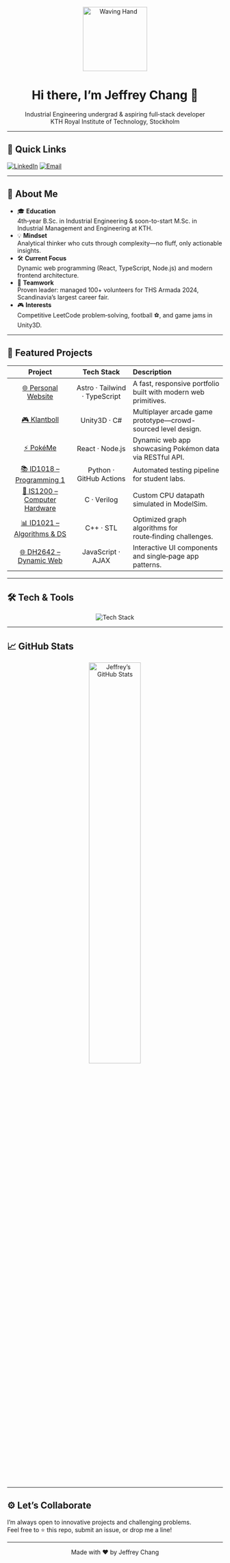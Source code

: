 <p align="center">
  <img src="https://media.giphy.com/media/3oKIPnAiaMCws8nOsE/giphy.gif" width="150" alt="Waving Hand">
</p>

<h1 align="center">Hi there, I’m Jeffrey Chang 👋</h1>
<p align="center">
  Industrial Engineering undergrad &amp; aspiring full‑stack developer<br>
  KTH Royal Institute of Technology, Stockholm
</p>

---

## 🚀 Quick Links

[![LinkedIn](https://img.shields.io/badge/LinkedIn-%230077B5.svg?style=for-the-badge&logo=linkedin&logoColor=white)](https://www.linkedin.com/in/jeffrey-chang-914a571b5/) 
[![Email](https://img.shields.io/badge/Email-%23007ACC.svg?style=for-the-badge&logo=gmail&logoColor=white)](mailto:zw.jchang@gmail.com)

---

## 🎯 About Me

- 🎓 **Education**  
  4th‑year B.Sc. in Industrial Engineering &amp; soon-to-start M.Sc. in Industrial Management and Engineering at KTH.  
- 💡 **Mindset**  
  Analytical thinker who cuts through complexity—no fluff, only actionable insights.  
- 🛠️ **Current Focus**  
  Dynamic web programming (React, TypeScript, Node.js) and modern frontend architecture.  
- 🤝 **Teamwork**  
  Proven leader: managed 100+ volunteers for THS Armada 2024, Scandinavia’s largest career fair.  
- 🎮 **Interests**  
  Competitive LeetCode problem‑solving, football ⚽, and game jams in Unity3D.  

---

## 💼 Featured Projects

| Project | Tech Stack | Description |
| :-----: | :--------: | :---------- |
| [🌐 Personal Website](https://github.com/zwjc/website) | Astro · Tailwind · TypeScript | A fast, responsive portfolio built with modern web primitives. |
| [🎮 Klantboll](https://github.com/filhed97/Klantboll) | Unity3D · C#       | Multiplayer arcade game prototype—crowd-sourced level design. |
| [⚡ PokéMe](https://github.com/YileiCheng/PokeMe)       | React · Node.js    | Dynamic web app showcasing Pokémon data via RESTful API. |
| [📚 ID1018 – Programming 1](https://github.com/zwjc/ID1018-Labb) | Python · GitHub Actions | Automated testing pipeline for student labs. |
| [🔌 IS1200 – Computer Hardware](https://github.com/zwjc/IS1200-Projekt) | C · Verilog | Custom CPU datapath simulated in ModelSim. |
| [📊 ID1021 – Algorithms & DS](https://github.com/zwjc/id1021) | C++ · STL | Optimized graph algorithms for route‑finding challenges. |
| [🌐 DH2642 – Dynamic Web](https://github.com/zwjc/dh2642-labs) | JavaScript · AJAX | Interactive UI components and single‑page app patterns. |

---

## 🛠️ Tech & Tools

<p align="center">
  <img src="https://skillicons.dev/icons?i=java,git,html,css,ts,js,react,nodejs,python,astro,vue,postgresql,nestjs,tailwind,npm,pnpm,supabase,c,cs,cpp,python,unity,vscode,latex" alt="Tech Stack">
</p>

---

## 📈 GitHub Stats

<p align="center">
  <img src="https://github-readme-stats.vercel.app/api?username=zwjc&show_icons=true&theme=onedark" alt="Jeffrey’s GitHub Stats" width="49%">
</p>

---

## ⚙️ Let’s Collaborate

I’m always open to innovative projects and challenging problems.  
Feel free to ⭐ this repo, submit an issue, or drop me a line!

---

<p align="center">
  Made with ❤️ by Jeffrey Chang
</p>
